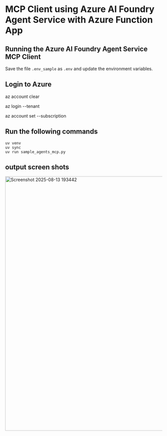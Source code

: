 # MCP Client using Azure AI Foundry Agent Service with Azure Function App


## Running the Azure AI Foundry Agent Service MCP Client

Save the file `.env_sample` as `.env` and update the environment variables. 

## Login to Azure


az account clear

az login --tenant <tenant id if you have more that one tenant> 

az account set --subscription <subscription id where AI Foundry exists anf if you have more than one subscription in the account>                                                         

## Run the following commands
```
uv venv
uv sync
uv run sample_agents_mcp.py
```

## output screen shots

<img width="1920" height="814" alt="Screenshot 2025-08-13 193442" src="https://github.com/user-attachments/assets/5db874c0-2250-4489-8576-e048ac793767" />




